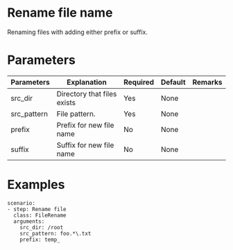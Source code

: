 # Rename file name
Renaming files with adding either prefix or suffix.

# Parameters
|Parameters|Explanation|Required|Default|Remarks|
|----------|-----------|--------|-------|-------|
|src_dir|Directory that files exists|Yes|None||
|src_pattern|File pattern.|Yes|None||
|prefix|Prefix for new file name|No|None||
|suffix|Suffix for new file name|No|None|||

# Examples
```
scenario:
- step: Rename file
  class: FileRename
  arguments:
    src_dir: /root
    src_pattern: foo.*\.txt
    prefix: temp_
```